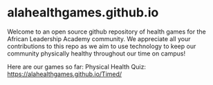 # alahealthgames.github.io
Welcome to an open source github repository of health games for the African Leadership Academy community. 
We appreciate all your contributions to this repo as we aim to use technology to keep our community physically healthy throughout our time on campus!

Here are our games so far:
Physical Health Quiz: https://alahealthgames.github.io/Timed/
